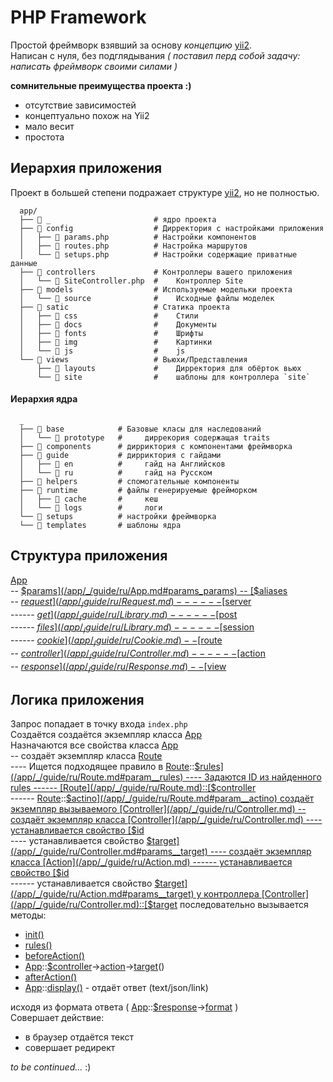 # PHP Framework
Простой фреймворк взявший за основу *концепцию* [yii2](https://github.com/yiisoft/yii2-app-advanced).  
Написан с нуля, без подглядывания *( поставил перд собой задачу: написать фреймворк своими силами )*
    
**сомнительные преимущества проекта :)**  
- отсутствие зависимостей
- концептуально похож на Yii2
- мало весит
- простота

## Иерархия приложения  
Проект в большей степени подражает структуре [yii2](https://github.com/yiisoft/yii2-app-advanced), но не полностью.
```
  app/
  ├── 📁 _                       # ядро проекта
  ├── 📁 config                  # Дирректория с настройками приложения
  │   ├── 📄 params.php          # Настройки компонентов
  │   ├── 📄 routes.php          # Настройка маршрутов
  │   └── 📄 setups.php          # Настройки содержащие приватные данные
  ├── 📁 controllers             # Контроллеры вашего приложения
  │   └── 📄 SiteController.php  #    Контроллер Site
  ├── 📁 models                  # Используемые модельки проекта 
  │   └── 📁 source              #    Исходные файлы моделек
  ├── 📁 satic                   # Статика проекта
  │   ├── 📁 css                 #    Стили
  │   ├── 📁 docs                #    Документы
  │   ├── 📁 fonts               #    Шрифты
  │   ├── 📁 img                 #    Картинки
  │   └── 📁 js                  #    js
  └── 📁 views                   # Вьюхи/Представления
      ├── 📁 layouts             #    Дирректория для обёрток вьюх
      └── 📁 site                #    шаблоны для контроллера `site`
```

#### Иерархия ядра  
```
  _
  ├── 📁 base            # Базовые класы для наследований
  │   └── 📁 prototype   #     диррекория содержащая traits 
  ├── 📁 components      # дирриктория с компонентами фреймворка
  ├── 📁 guide           # дирриктория с гайдами
  │   ├── 📁 en          #     гайд на Английсков
  │   └── 📁 ru          #     гайд на Русском
  ├── 📁 helpers         # спомогательные компоненты
  ├── 📁 runtime         # файлы генерируемые фрейморком
  │   ├── 📁 cache       #     кеш
  │   └── 📁 logs        #     логи
  └── 📁 setups          # настройки фреймворка
  └── 📁 templates       # шаблоны ядра
```


## Структура приложения

[App](/app/_/guide/ru/App.md)  
-- [$params](/app/_/guide/ru/App.md#params_params)  
-- [$aliases](/app/_/guide/ru/App.md#params_aliases)  
-- [$request](/app/_/guide/ru/Request.md)  
------ [$server](/app/_/guide/ru/Library.md)  
------ [$get](/app/_/guide/ru/Library.md)  
------ [$post](/app/_/guide/ru/Library.md)  
------ [$files](/app/_/guide/ru/Library.md)  
------ [$session](/app/_/guide/ru/Session.md)  
------ [$cookie](/app/_/guide/ru/Cookie.md)  
-- [$route](/app/_/guide/ru/Route.md)  
-- [$controller](/app/_/guide/ru/Controller.md)  
------ [$action](/app/_/guide/ru/Action.md)  
-- [$response](/app/_/guide/ru/Response.md)  
-- [$view](/app/_/guide/ru/View.md)  
 
## Логика приложения



Запрос попадает в точку входа `index.php`  
Создаётся создаётся экземпляр класса [App](/app/_/guide/ru/App.md)  
Назначаются все свойства класса [App](/app/_/guide/ru/App.md)   
-- создаёт экземпляр класса [Route](/app/_/guide/ru/Route.md)  
---- Ищется подходящее правило в [Route](/app/_/guide/ru/Route.md)::[$rules](/app/_/guide/ru/Route.md#param__rules)  
---- Задаются ID из найденного rules 
------ [Route](/app/_/guide/ru/Route.md)::[$controller](/app/_/guide/ru/Route.md#param__controller)  
------ [Route](/app/_/guide/ru/Route.md)::[$actino](/app/_/guide/ru/Route.md#param__actino)    создаёт экземпляр вызываемого [Controller](/app/_/guide/ru/Controller.md)  
-- создаёт экземпляр класса [Controller](/app/_/guide/ru/Controller.md)  
---- устанавливается свойство [$id](/app/_/guide/ru/Controller.md#params__id)  
---- устанавливается свойство [$target](/app/_/guide/ru/Controller.md#params__target)  
---- создаёт экземпляр класса [Action](/app/_/guide/ru/Action.md)  
------ устанавливается свойство [$id](/app/_/guide/ru/Action.md#params__id)  
------ устанавливается свойство [$target](/app/_/guide/ru/Action.md#params__target)  
у контроллера [Controller](/app/_/guide/ru/Controller.md)::[$target](/app/_/guide/ru/Controller.md#params__target) последовательно вызывается методы:  
- [init()](/app/_/guide/ru/Controller.md#method__init)   
- [rules()](/app/_/guide/ru/Controller.md#method__rules)   
- [beforeAction()](/app/_/guide/ru/Controller.md#method__beforeAction)  
- [App](/app/_/guide/ru/App.md)::[$controller](/app/_/guide/ru/Controller.md)->[action](/app/_/guide/ru/Controller.md#params__action)->[target](/app/_/guide/ru/Action.md#params__target)()  
- [afterAction()](/app/_/guide/ru/Controller.md#method__beforeAction)  
- [App](/app/_/guide/ru/App.md)::[display()](/app/_/guide/ru/App.md#method_display)   - отдаёт ответ (text/json/link)

 исходя из формата ответа (
[App](/app/_/guide/ru/App.md)::[$response](/app/_/guide/ru/Response.md)->[format](/app/_/guide/ru/Response.md#params__format) )  
 Совершает действие:
 * в браузер отдаётся текст
 * совершает редирект

*to be continued...* :)






